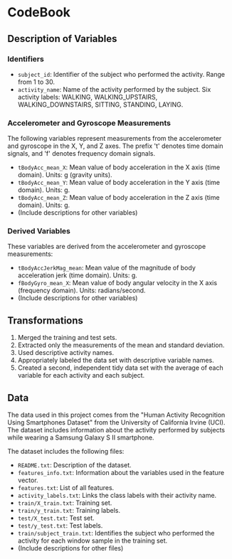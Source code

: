 # CodeBook

## Description of Variables

### Identifiers
- `subject_id`: Identifier of the subject who performed the activity. Range from 1 to 30.
- `activity_name`: Name of the activity performed by the subject. Six activity labels: WALKING, WALKING_UPSTAIRS, WALKING_DOWNSTAIRS, SITTING, STANDING, LAYING.

### Accelerometer and Gyroscope Measurements
The following variables represent measurements from the accelerometer and gyroscope in the X, Y, and Z axes. The prefix 't' denotes time domain signals, and 'f' denotes frequency domain signals.

- `tBodyAcc_mean_X`: Mean value of body acceleration in the X axis (time domain). Units: g (gravity units).
- `tBodyAcc_mean_Y`: Mean value of body acceleration in the Y axis (time domain). Units: g.
- `tBodyAcc_mean_Z`: Mean value of body acceleration in the Z axis (time domain). Units: g.
- (Include descriptions for other variables)

### Derived Variables
These variables are derived from the accelerometer and gyroscope measurements:

- `tBodyAccJerkMag_mean`: Mean value of the magnitude of body acceleration jerk (time domain). Units: g.
- `fBodyGyro_mean_X`: Mean value of body angular velocity in the X axis (frequency domain). Units: radians/second.
- (Include descriptions for other variables)

## Transformations

1. Merged the training and test sets.
2. Extracted only the measurements of the mean and standard deviation.
3. Used descriptive activity names.
4. Appropriately labeled the data set with descriptive variable names.
5. Created a second, independent tidy data set with the average of each variable for each activity and each subject.

## Data

The data used in this project comes from the "Human Activity Recognition Using Smartphones Dataset" from the University of California Irvine (UCI). The dataset includes information about the activity performed by subjects while wearing a Samsung Galaxy S II smartphone.

The dataset includes the following files:
- `README.txt`: Description of the dataset.
- `features_info.txt`: Information about the variables used in the feature vector.
- `features.txt`: List of all features.
- `activity_labels.txt`: Links the class labels with their activity name.
- `train/X_train.txt`: Training set.
- `train/y_train.txt`: Training labels.
- `test/X_test.txt`: Test set.
- `test/y_test.txt`: Test labels.
- `train/subject_train.txt`: Identifies the subject who performed the activity for each window sample in the training set.
- (Include descriptions for other files)


